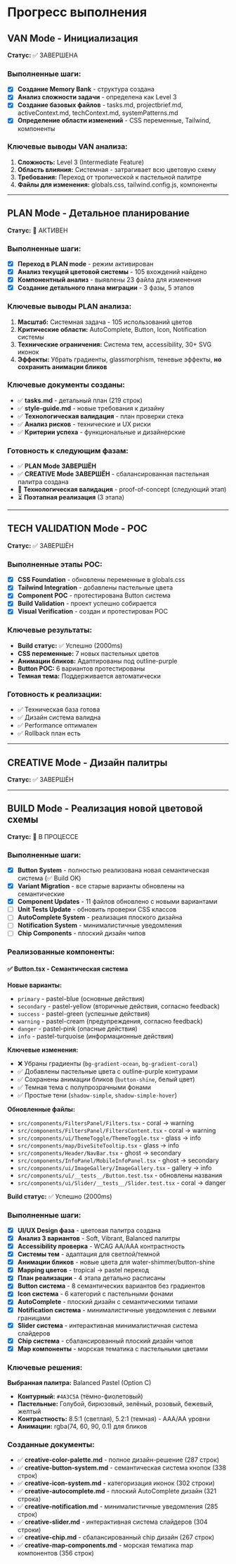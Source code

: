 # Прогресс выполнения

## VAN Mode - Инициализация

**Статус:** ✅ ЗАВЕРШЕНА

### Выполненные шаги:

- [x] **Создание Memory Bank** - структура создана
- [x] **Анализ сложности задачи** - определена как Level 3
- [x] **Создание базовых файлов** - tasks.md, projectbrief.md, activeContext.md, techContext.md, systemPatterns.md
- [x] **Определение области изменений** - CSS переменные, Tailwind, компоненты

### Ключевые выводы VAN анализа:

1. **Сложность:** Level 3 (Intermediate Feature)
2. **Область влияния:** Системная - затрагивает всю цветовую схему
3. **Требования:** Переход от тропической к пастельной палитре
4. **Файлы для изменения:** globals.css, tailwind.config.js, компоненты

---

## PLAN Mode - Детальное планирование

**Статус:** 🔄 АКТИВЕН

### Выполненные шаги:

- [x] **Переход в PLAN mode** - режим активирован
- [x] **Анализ текущей цветовой системы** - 105 вхождений найдено
- [x] **Компонентный анализ** - выявлены 23 файла для изменения
- [x] **Создание детального плана миграции** - 3 фазы, 5 этапов

### Ключевые выводы PLAN анализа:

1. **Масштаб:** Системная задача - 105 использований цветов
2. **Критические области:** AutoComplete, Button, Icon, Notification системы
3. **Технические ограничения:** Система тем, accessibility, 30+ SVG иконок
4. **Эффекты:** Убрать градиенты, glassmorphism, теневые эффекты, **но сохранить анимации бликов**

### Ключевые документы созданы:

- ✅ **tasks.md** - детальный план (219 строк)
- ✅ **style-guide.md** - новые требования к дизайну
- ✅ **Технологическая валидация** - план проверки стека
- ✅ **Анализ рисков** - технические и UX риски
- ✅ **Критерии успеха** - функциональные и дизайнерские

### Готовность к следующим фазам:

- ✅ **PLAN Mode ЗАВЕРШЁН**
- ✅ **CREATIVE Mode ЗАВЕРШЁН** - сбалансированная пастельная палитра создана
- 🎯 **Технологическая валидация** - proof-of-concept (следующий этап)
- ⏳ **Поэтапная реализация** (3 этапа)

---

## TECH VALIDATION Mode - POC

**Статус:** ✅ ЗАВЕРШЁН

### Выполненные этапы POC:

- [x] **CSS Foundation** - обновлены переменные в globals.css
- [x] **Tailwind Integration** - добавлены пастельные цвета
- [x] **Component POC** - протестирована Button система
- [x] **Build Validation** - проект успешно собирается
- [x] **Visual Verification** - создан и протестирован POC

### Ключевые результаты:

- **Build статус:** ✅ Успешно (2000ms)
- **CSS переменные:** 7 новых пастельных цветов
- **Анимации бликов:** Адаптированы под outline-purple
- **Button POC:** 6 вариантов протестированы
- **Темная тема:** Поддерживается автоматически

### Готовность к реализации:

- ✅ Техническая база готова
- ✅ Дизайн система валидна
- ✅ Performance оптимален
- ✅ Rollback план есть

---

## CREATIVE Mode - Дизайн палитры

**Статус:** ✅ ЗАВЕРШЁН

---

## BUILD Mode - Реализация новой цветовой схемы

**Статус:** 🔄 В ПРОЦЕССЕ

### Выполненные шаги:

- [x] **Button System** - полностью реализована новая семантическая система (✅ Build OK)
- [x] **Variant Migration** - все старые варианты обновлены на семантические
- [x] **Component Updates** - 11 файлов обновлено с новыми вариантами
- [ ] **Unit Tests Update** - обновить проверки CSS классов
- [ ] **AutoComplete System** - реализация плоского дизайна
- [ ] **Notification System** - минималистичные уведомления
- [ ] **Chip Components** - плоский дизайн чипов

### Реализованные компоненты:

#### ✅ Button.tsx - Семантическая система

**Новые варианты:**

- `primary` - pastel-blue (основные действия)
- `secondary` - pastel-yellow (вторичные действия, согласно feedback)
- `success` - pastel-green (успешные действия)
- `warning` - pastel-cream (предупреждения, согласно feedback)
- `danger` - pastel-pink (опасные действия)
- `info` - pastel-turquoise (информационные действия)

**Ключевые изменения:**

- ❌ Убраны градиенты (`bg-gradient-ocean`, `bg-gradient-coral`)
- ✅ Добавлены пастельные цвета с outline-purple контурами
- ✅ Сохранены анимации бликов (`button-shine`, белый цвет)
- ✅ Темная тема с полупрозрачными фонами
- ✅ Простые тени (`shadow-simple`, `shadow-simple-hover`)

**Обновленные файлы:**

- `src/components/FiltersPanel/Filters.tsx` - coral → warning
- `src/components/FiltersPanel/FiltersContent.tsx` - coral → warning
- `src/components/ui/ThemeToggle/ThemeToggle.tsx` - glass → info
- `src/components/map/DiveSiteTooltip.tsx` - glass → info
- `src/components/Header/NavBar.tsx` - ghost → secondary
- `src/components/InfoPanel/MobileInfoPanel.tsx` - ghost → secondary
- `src/components/ui/ImageGallery/ImageGallery.tsx` - gallery → info
- `src/components/ui/__tests__/Button.test.tsx` - обновлены названия
- `src/components/ui/Slider/__tests__/Slider.test.tsx` - coral → danger

**Build статус:** ✅ Успешно (2000ms)

### Выполненные шаги:

- [x] **UI/UX Design фаза** - цветовая палитра создана
- [x] **Анализ 3 вариантов** - Soft, Vibrant, Balanced палитры
- [x] **Accessibility проверка** - WCAG AA/AAA контрастность
- [x] **Системы тем** - адаптация для светлой/темной
- [x] **Анимации бликов** - новые цвета для water-shimmer/button-shine
- [x] **Mapping цветов** - tropical → pastel переход
- [x] **План реализации** - 4 этапа детально расписаны
- [x] **Button система** - 8 семантических вариантов без градиентов
- [x] **Icon система** - 6 категорий с пастельными фонами
- [x] **AutoComplete** - плоский дизайн с семантическими типами
- [x] **Notification система** - минималистичные уведомления с левыми границами
- [x] **Slider система** - интерактивная минималистичная система слайдеров
- [x] **Chip система** - сбалансированный плоский дизайн чипов
- [x] **Map компоненты** - морская тематика с пастельными цветами

### Ключевые решения:

**Выбранная палитра:** Balanced Pastel (Option C)

- **Контурный:** `#4A3C5A` (тёмно-фиолетовый)
- **Пастельные:** Голубой, бирюзовый, зелёный, розовый, бежевый, желтый
- **Контрастность:** 8.5:1 (светлая), 5.2:1 (темная) - AAA/AA уровни
- **Анимации:** rgba(74, 60, 90, 0.1) для бликов

### Созданные документы:

- ✅ **creative-color-palette.md** - полное дизайн-решение (287 строк)
- ✅ **creative-button-system.md** - семантическая система кнопок (338 строк)
- ✅ **creative-icon-system.md** - категоризация иконок (302 строки)
- ✅ **creative-autocomplete.md** - плоский AutoComplete дизайн (321 строка)
- ✅ **creative-notification.md** - минималистичные уведомления (285 строк)
- ✅ **creative-slider.md** - интерактивная система слайдеров (304 строки)
- ✅ **creative-chip.md** - сбалансированный chip дизайн (267 строк)
- ✅ **creative-map-components.md** - морская тематика map компонентов (356 строк)

